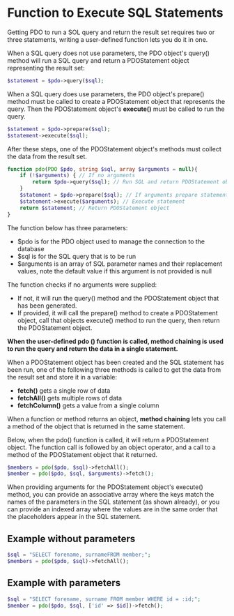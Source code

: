 # Function to Execute SQL Statements
Getting PDO to run a SOL query and return the result set requires two or three statements, writing a user-defined function lets you do it in one.

When a SQL query does not use parameters, the PDO object's query() method will run a SQL query and return a PDOStatement object representing the result set:
```php
$statement = $pdo->query($sql);
```
When a SQL query does use parameters, the PDO object's prepare() method must be called to create a PDOStatement object that represents the query. Then the PDOStatement object's **execute()** must be called to run the query.
```php
$statement = $pdo->prepare($sql);
$statement->execute($sql);
```
After these steps, one of the PDOStatement object's methods must collect the data from the result set.
```php
function pdo(PDO $pdo, string $sql, array $arguments = null){
    if (!$arguments) { // If no arguments
        return $pdo->query($sql); // Run SQL and return PDOStatement object
    }
    $statement = $pdo->prepare($sql); // If arguments prepare statement
    $statement->execute($arguments); // Execute statement
    return $statement; // Return PDOStatement object
}
```

The function below has three parameters:
- $pdo is for the PDO object used to manage the connection to the database
- $sql is for the SQL query that is to be run
- $arguments is an array of SQL parameter names and their replacement values, note the default value if this argument is not provided is null

The function checks if no arguments were supplied:
- If not, it will run the query() method and the PDOStatement object that has been generated.
- If provided, it will call the prepare() method to create a PDOStatement object, call that objects execute() method to run the query, then return the PDOStatement object.

**When the user-defined pdo () function is called, method chaining is used to run the query and return the data in a single statement.**

When a PDOStatement object has been created and the SQL statement has been run, one of the following three methods is called to get the data from the result set and store it in a variable:
- **fetch()** gets a single row of data
- **fetchAll()** gets multiple rows of data
- **fetchColumn()** gets a value from a single column

When a function or method returns an object, **method chaining** lets you call a method of the object that is returned in the same statement.

Below, when the pdo() function is called, it will return a PDOStatement object. The function call is followed by an object operator, and a call to a method of the PDOStatement object that it returned.

```php
$members = pdo($pdo, $sql)->fetchAll();
$member = pdo($pdo, $sql, $arguments)->fetch();
```
When providing arguments for the PDOStatement object's execute() method, you can provide an associative array where the keys match the names of the parameters in the SQL statement (as shown already), or you can provide an indexed array where the values are in the same order that the placeholders appear in the SQL statement.

## Example without parameters
```php
$sql = "SELECT forename, surnameFROM member;";
$members = pdo($pdo, $sql)->fetchAll();
```
## Example with parameters
```php
$sql = "SELECT forename, surname FROM member WHERE id = :id;";
$member = pdo($pdo, $sql, ['id' => $id])->fetch();
```